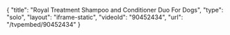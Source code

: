 {
    "title": "Royal Treatment Shampoo and Conditioner Duo For Dogs",
    "type": "solo",
    "layout": "iframe-static",
    "videoId": "90452434",
    "url": "\/tvpembed\/90452434"
}